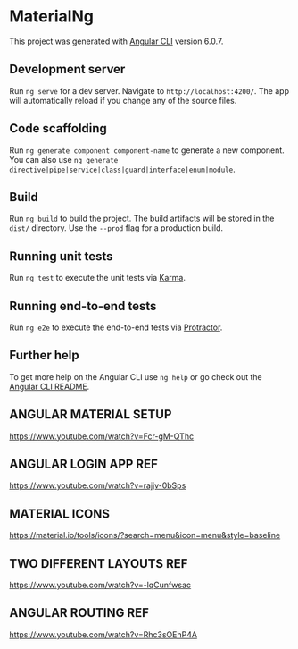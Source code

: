 # MaterialNg

This project was generated with [Angular CLI](https://github.com/angular/angular-cli) version 6.0.7.

## Development server

Run `ng serve` for a dev server. Navigate to `http://localhost:4200/`. The app will automatically reload if you change any of the source files.

## Code scaffolding

Run `ng generate component component-name` to generate a new component. You can also use `ng generate directive|pipe|service|class|guard|interface|enum|module`.

## Build

Run `ng build` to build the project. The build artifacts will be stored in the `dist/` directory. Use the `--prod` flag for a production build.

## Running unit tests

Run `ng test` to execute the unit tests via [Karma](https://karma-runner.github.io).

## Running end-to-end tests

Run `ng e2e` to execute the end-to-end tests via [Protractor](http://www.protractortest.org/).

## Further help

To get more help on the Angular CLI use `ng help` or go check out the [Angular CLI README](https://github.com/angular/angular-cli/blob/master/README.md).


## ANGULAR MATERIAL SETUP

https://www.youtube.com/watch?v=Fcr-gM-QThc


## ANGULAR LOGIN APP REF

https://www.youtube.com/watch?v=rajjv-0bSps


## MATERIAL ICONS

https://material.io/tools/icons/?search=menu&icon=menu&style=baseline


## TWO DIFFERENT LAYOUTS REF

https://www.youtube.com/watch?v=-lqCunfwsac


## ANGULAR ROUTING REF

https://www.youtube.com/watch?v=Rhc3sOEhP4A